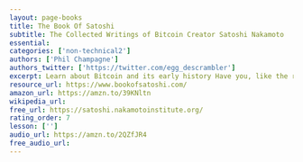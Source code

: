 ```yaml
---
layout: page-books
title: The Book Of Satoshi
subtitle: The Collected Writings of Bitcoin Creator Satoshi Nakamoto
essential: 
categories: ['non-technical2']
authors: ['Phil Champagne']
authors_twitter: ['https://twitter.com/egg_descrambler']
excerpt: Learn about Bitcoin and its early history Have you, like the rest of the world, speculated as to the identity of Satoshi Nakamoto, anonymous creator of Bitcoin. The world’s first cryptocurrency, Bitcoin went online in 2009 and has since revolutionized our concepts of currency and money.
resource_url: https://www.bookofsatoshi.com/
amazon_url: https://amzn.to/39KNltn
wikipedia_url: 
free_url: https://satoshi.nakamotoinstitute.org/
rating_order: 7
lesson: ['']
audio_url: https://amzn.to/2QZfJR4
free_audio_url: 
---
```

